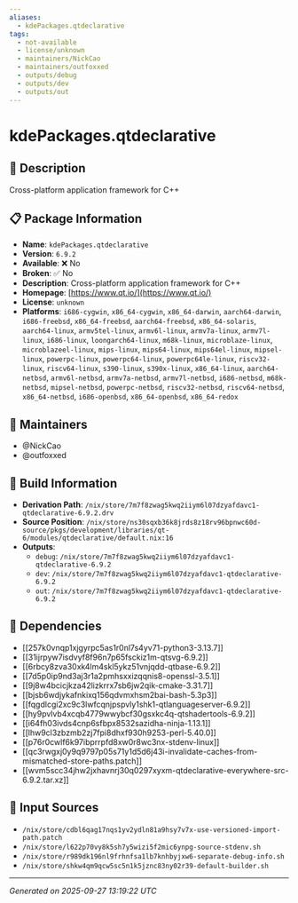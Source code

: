 ```yaml
---
aliases:
  - kdePackages.qtdeclarative
tags:
  - not-available
  - license/unknown
  - maintainers/NickCao
  - maintainers/outfoxxed
  - outputs/debug
  - outputs/dev
  - outputs/out
---
```


# kdePackages.qtdeclarative

## 📝 Description

Cross-platform application framework for C++

## 📋 Package Information

- **Name**: `kdePackages.qtdeclarative`
- **Version**: `6.9.2`
- **Available**: ❌ No
- **Broken**: ✅ No
- **Description**: Cross-platform application framework for C++
- **Homepage**: [https://www.qt.io/](https://www.qt.io/)
- **License**: `unknown`
- **Platforms**: `i686-cygwin`, `x86_64-cygwin`, `x86_64-darwin`, `aarch64-darwin`, `i686-freebsd`, `x86_64-freebsd`, `aarch64-freebsd`, `x86_64-solaris`, `aarch64-linux`, `armv5tel-linux`, `armv6l-linux`, `armv7a-linux`, `armv7l-linux`, `i686-linux`, `loongarch64-linux`, `m68k-linux`, `microblaze-linux`, `microblazeel-linux`, `mips-linux`, `mips64-linux`, `mips64el-linux`, `mipsel-linux`, `powerpc-linux`, `powerpc64-linux`, `powerpc64le-linux`, `riscv32-linux`, `riscv64-linux`, `s390-linux`, `s390x-linux`, `x86_64-linux`, `aarch64-netbsd`, `armv6l-netbsd`, `armv7a-netbsd`, `armv7l-netbsd`, `i686-netbsd`, `m68k-netbsd`, `mipsel-netbsd`, `powerpc-netbsd`, `riscv32-netbsd`, `riscv64-netbsd`, `x86_64-netbsd`, `i686-openbsd`, `x86_64-openbsd`, `x86_64-redox`
## 👥 Maintainers

- @NickCao
- @outfoxxed


## 🔧 Build Information

- **Derivation Path**: `/nix/store/7m7f8zwag5kwq2iiym6l07dzyafdavc1-qtdeclarative-6.9.2.drv`
- **Source Position**: `/nix/store/ns30sqxb36k8jrds8z18rv96bpnwc60d-source/pkgs/development/libraries/qt-6/modules/qtdeclarative/default.nix:16`
- **Outputs**:
  - `debug`:  `/nix/store/7m7f8zwag5kwq2iiym6l07dzyafdavc1-qtdeclarative-6.9.2`
  - `dev`:  `/nix/store/7m7f8zwag5kwq2iiym6l07dzyafdavc1-qtdeclarative-6.9.2`
  - `out`:  `/nix/store/7m7f8zwag5kwq2iiym6l07dzyafdavc1-qtdeclarative-6.9.2`

## 🔗 Dependencies

- [[257k0vnqp1xjgyrpc5as1r0nl7s4yv71-python3-3.13.7]]
- [[31ijrpyw7isdvyf8f96n7p65fsckiz1m-qtsvg-6.9.2]]
- [[6rbcy8zva30xk4lm4skl5ykz51vnjqdd-qtbase-6.9.2]]
- [[7d5p0ip9nd3aj3r1a2pmhsxxizqqnis8-openssl-3.5.1]]
- [[9j8w4bcicjkza42lizkrrx7sb6jw2qik-cmake-3.31.7]]
- [[bjsb6wdjykafnkixq156qdvmxhsm2bai-bash-5.3p3]]
- [[fqgdlcgi2xc9c3lwfcqnjpspvly1shk1-qtlanguageserver-6.9.2]]
- [[hy9pvlvb4xcqb4779wwybcf30gsxkc4q-qtshadertools-6.9.2]]
- [[i64fh03ivds4cnp6sfbpx8532sazidha-ninja-1.13.1]]
- [[lhw9cl3zbzmb2zj7fpi8dhxf930h9253-perl-5.40.0]]
- [[p76r0cwlf6k97ibprrpfd8xw0r8wc3nx-stdenv-linux]]
- [[qc3rwgxj0y9q9797p05s71y1d5d6j43i-invalidate-caches-from-mismatched-store-paths.patch]]
- [[wvm5scc34jhw2jxhavnrj30q0297xyxm-qtdeclarative-everywhere-src-6.9.2.tar.xz]]

## 📁 Input Sources

- `/nix/store/cdbl6qag17nqs1yv2ydln81a9hsy7v7x-use-versioned-import-path.patch`
- `/nix/store/l622p70vy8k5sh7y5wizi5f2mic6ynpg-source-stdenv.sh`
- `/nix/store/r989dk196nl9frhnfsa1lb7knhbyjxw6-separate-debug-info.sh`
- `/nix/store/shkw4qm9qcw5sc5n1k5jznc83ny02r39-default-builder.sh`

---
*Generated on 2025-09-27 13:19:22 UTC*
